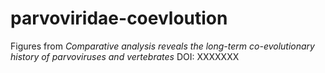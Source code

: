 # parvoviridae-coevloution
Figures from _Comparative analysis reveals the long-term co-evolutionary history of parvoviruses and vertebrates_ DOI: XXXXXXX

